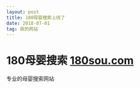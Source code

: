 ```yaml
---
layout: post
title: 180母婴搜索上线了
date: 2018-07-01
tag: 我的网站
--- 
```



180母婴搜索 [180sou.com](http://www.180sou.com/)
==========

专业的母婴搜索网站


